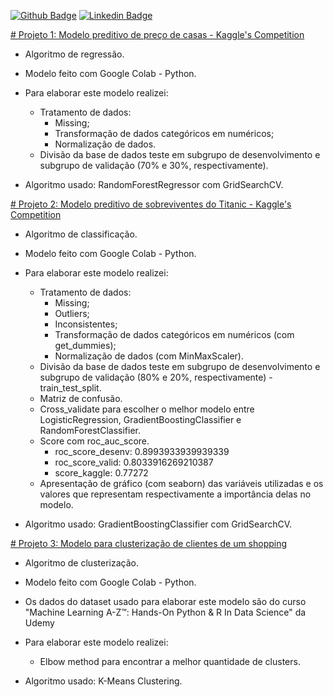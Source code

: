 [![Github Badge](https://img.shields.io/badge/-Github-000?style=flat-square&logo=Github&logoColor=white&link=https://github.com/camdsDS)](https://github.com/camdsDS)
[![Linkedin Badge](https://img.shields.io/badge/-LinkedIn-blue?style=flat-square&logo=Linkedin&logoColor=white&link=https://www.linkedin.com/in/camds/)](https://www.linkedin.com/in/camds/)

[# Projeto 1: Modelo preditivo de preço de casas - Kaggle's Competition](https://github.com/camdsDS/Cesar_Portfolio/blob/main/HousePrices_from_Kaggle_RandomForestRegressor.ipynb)

* Algoritmo de regressão.
* Modelo feito com Google Colab - Python.

* Para elaborar este modelo realizei:
	* Tratamento de dados:
		* Missing;
		* Transformação de dados categóricos em numéricos;
		* Normalização de dados.
	* Divisão da base de dados teste em subgrupo de desenvolvimento e subgrupo de validação (70% e 30%, respectivamente).
* Algoritmo usado: RandomForestRegressor com GridSearchCV.

[# Projeto 2: Modelo preditivo de sobreviventes do Titanic - Kaggle's Competition](https://github.com/camdsDS/Cesar_Portfolio/blob/main/Titanic_from_kaggle_GradientBoostingClassifier.ipynb)

* Algoritmo de classificação.
* Modelo feito com Google Colab - Python.

* Para elaborar este modelo realizei:
	* Tratamento de dados:
		* Missing;
		* Outliers;
		* Inconsistentes;
		* Transformação de dados categóricos em numéricos (com get_dummies);
		* Normalização de dados (com MinMaxScaler).
	* Divisão da base de dados teste em subgrupo de desenvolvimento e subgrupo de validação (80% e 20%, respectivamente) - train_test_split.
	* Matriz de confusão.
	* Cross_validate para escolher o melhor modelo entre LogisticRegression, GradientBoostingClassifier e RandomForestClassifier.
	* Score com roc_auc_score.
		* roc_score_desenv: 0.8993933939939339
		* roc_score_valid: 0.8033916269210387
		* score_kaggle: 0.77272
	* Apresentação de gráfico (com seaborn) das variáveis utilizadas e os valores que representam respectivamente a importância delas no modelo.
* Algoritmo usado: GradientBoostingClassifier com GridSearchCV.

[# Projeto 3: Modelo para clusterização de clientes de um shopping](https://github.com/camdsDS/Cesar_Portfolio/blob/main/Mall_Customers_K_Means_clustering.ipynb)

* Algoritmo de clusterização.
* Modelo feito com Google Colab - Python.
* Os dados do dataset usado para elaborar este modelo são do curso "Machine Learning A-Z™: Hands-On Python & R In Data Science" da Udemy

* Para elaborar este modelo realizei:
	* Elbow method para encontrar a melhor quantidade de clusters.
* Algoritmo usado: K-Means Clustering.
